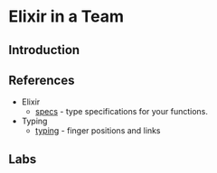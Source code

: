 Elixir in a Team
================



## Introduction



## References

  * Elixir
    - [specs](references/elixir/SPECS.md) - type specifications for your
        functions.
  * Typing
    - [typing](references/typing/TYPING.md) - finger positions and links




## Labs
